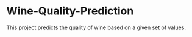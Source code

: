 # Wine-Quality-Prediction
This project predicts the quality of wine based on a given set of values.
